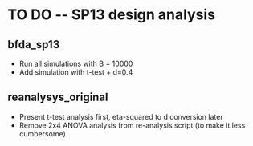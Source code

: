 TO DO -- SP13 design analysis
============================

bfda_sp13
---------

- Run all simulations with B = 10000
- Add simulation with t-test + d=0.4

reanalysys_original
-------------------

- Present t-test analysis first, eta-squared to d conversion later
- Remove 2x4 ANOVA analysis from re-analysis script (to make it less cumbersome)
